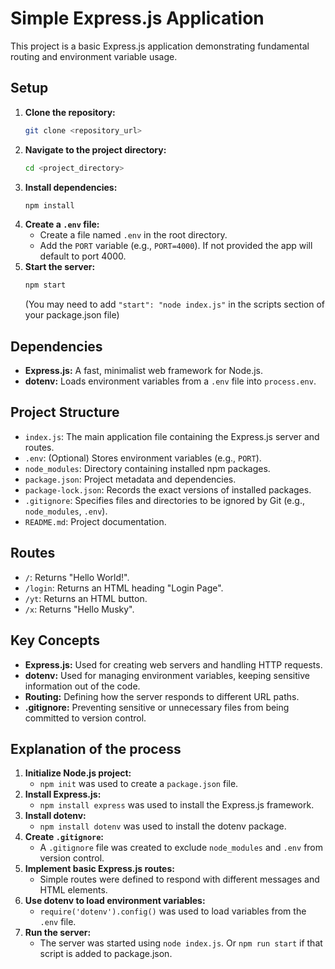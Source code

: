 # Simple Express.js Application

This project is a basic Express.js application demonstrating fundamental routing and environment variable usage.

## Setup

1.  **Clone the repository:**
    ```bash
    git clone <repository_url>
    ```
2.  **Navigate to the project directory:**
    ```bash
    cd <project_directory>
    ```
3.  **Install dependencies:**
    ```bash
    npm install
    ```
4.  **Create a `.env` file:**
    -   Create a file named `.env` in the root directory.
    -   Add the `PORT` variable (e.g., `PORT=4000`). If not provided the app will default to port 4000.
5.  **Start the server:**
    ```bash
    npm start
    ```
    (You may need to add `"start": "node index.js"` in the scripts section of your package.json file)

## Dependencies

-   **Express.js:** A fast, minimalist web framework for Node.js.
-   **dotenv:** Loads environment variables from a `.env` file into `process.env`.

## Project Structure

-   `index.js`: The main application file containing the Express.js server and routes.
-   `.env`: (Optional) Stores environment variables (e.g., `PORT`).
-   `node_modules`: Directory containing installed npm packages.
-   `package.json`: Project metadata and dependencies.
-   `package-lock.json`: Records the exact versions of installed packages.
-   `.gitignore`: Specifies files and directories to be ignored by Git (e.g., `node_modules`, `.env`).
-   `README.md`: Project documentation.

## Routes

-   `/`: Returns "Hello World!".
-   `/login`: Returns an HTML heading "Login Page".
-   `/yt`: Returns an HTML button.
-   `/x`: Returns "Hello Musky".

## Key Concepts

-   **Express.js:** Used for creating web servers and handling HTTP requests.
-   **dotenv:** Used for managing environment variables, keeping sensitive information out of the code.
-   **Routing:** Defining how the server responds to different URL paths.
-   **.gitignore:** Preventing sensitive or unnecessary files from being committed to version control.

## Explanation of the process

1.  **Initialize Node.js project:**
    -   `npm init` was used to create a `package.json` file.
2.  **Install Express.js:**
    -   `npm install express` was used to install the Express.js framework.
3.  **Install dotenv:**
    -   `npm install dotenv` was used to install the dotenv package.
4.  **Create `.gitignore`:**
    -   A `.gitignore` file was created to exclude `node_modules` and `.env` from version control.
5.  **Implement basic Express.js routes:**
    -   Simple routes were defined to respond with different messages and HTML elements.
6.  **Use dotenv to load environment variables:**
    -   `require('dotenv').config()` was used to load variables from the `.env` file.
7.  **Run the server:**
    -   The server was started using `node index.js`. Or `npm run start` if that script is added to package.json.